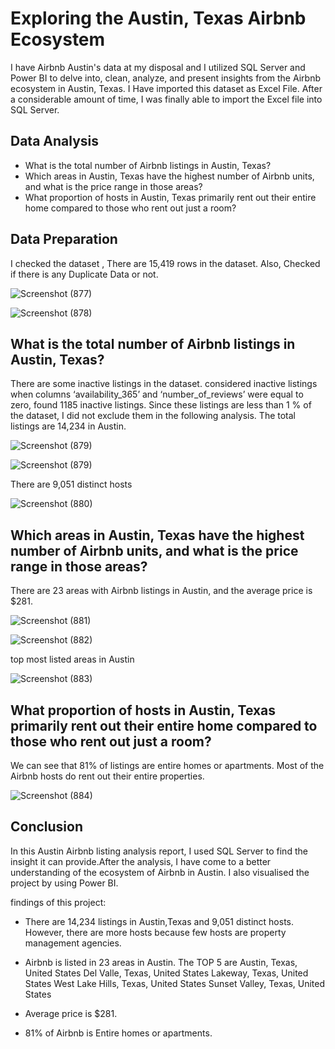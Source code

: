 # Exploring the Austin, Texas Airbnb Ecosystem


I have Airbnb Austin's data at my disposal and I utilized SQL Server and Power BI to delve into, clean, analyze, and present insights from the Airbnb ecosystem in Austin, Texas. I Have imported this dataset as Excel File. After a considerable amount of time, I was finally able to import the Excel file into SQL Server.

## Data Analysis


- What is the total number of Airbnb listings in Austin, Texas?
- Which areas in Austin, Texas have the highest number of Airbnb units, and what is the price range in those areas?
- What proportion of hosts in Austin, Texas primarily rent out their entire home compared to those who rent out just a room?


## Data Preparation
 I checked the dataset , There are  15,419 rows in the dataset. Also, Checked if there is any Duplicate Data or not.

 ![Screenshot (877)](https://github.com/ajay9359/Resume_BI/assets/153490133/50b9286e-b4cb-4258-876c-ca598fc89fcd)

![Screenshot (878)](https://github.com/ajay9359/Resume_BI/assets/153490133/685eee55-3b71-492f-a01a-d60f115a6d65)



## What is the total number of Airbnb listings in Austin, Texas?

There are some inactive listings in the dataset.  considered inactive listings when columns ‘availability_365’ and ‘number_of_reviews’ were equal to zero, found 1185 inactive listings. Since these listings are less than 1 % of the dataset, I did not exclude them in the following analysis. The total listings are 14,234 in Austin.

![Screenshot (879)](https://github.com/ajay9359/Resume_BI/assets/153490133/c7a5b9ab-1e3a-41b2-8193-89750b1da45f)

![Screenshot (879)](https://github.com/ajay9359/Resume_BI/assets/153490133/87e2021a-cad8-487b-aefb-532a35281a69)

There are 9,051 distinct hosts

![Screenshot (880)](https://github.com/ajay9359/Airbnb_SQL_powerbi_Project/assets/153490133/07d2d16c-5026-4553-a16f-78183dd8e54d)


## Which areas in Austin, Texas have the highest number of Airbnb units, and what is the price range in those areas?

There are 23 areas with Airbnb listings in Austin, and the average price is $281.

![Screenshot (881)](https://github.com/ajay9359/Airbnb_SQL_powerbi_Project/assets/153490133/3c5417cb-c9b6-474e-9cb7-1f3f5d82d9a8)

![Screenshot (882)](https://github.com/ajay9359/Airbnb_SQL_powerbi_Project/assets/153490133/54f1c1b5-f6a2-4278-afb5-7889d40de3e2)

top most listed areas in Austin

![Screenshot (883)](https://github.com/ajay9359/Airbnb_SQL_powerbi_Project/assets/153490133/8a479f72-2424-4c2c-9c2f-3c16c4e269f0)

## What proportion of hosts in Austin, Texas primarily rent out their entire home compared to those who rent out just a room?

We can see that 81% of listings are entire homes or apartments. Most of the Airbnb hosts do rent out their entire properties.

![Screenshot (884)](https://github.com/ajay9359/Airbnb_SQL_powerbi_Project/assets/153490133/fd13c6df-dc80-444a-9895-1bd61e284155)

## Conclusion

In this Austin Airbnb listing analysis report, I used SQL Server to find the insight it can provide.After the analysis, I have come to a better understanding of the ecosystem of Airbnb in Austin. I also visualised the project by using Power BI.

findings of this project:

- There are 14,234  listings in Austin,Texas and 9,051 distinct hosts. However, there are more hosts because few hosts are property management agencies.

- Airbnb is listed in 23 areas in Austin. The TOP 5 are     Austin, Texas, United States
    Del Valle, Texas, United States
    Lakeway, Texas, United States
    West Lake Hills, Texas, United States
    Sunset Valley, Texas, United States

- Average price is $281.
- 81% of Airbnb is Entire homes or apartments.
